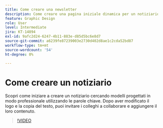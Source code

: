 ```yaml
---
title: Come creare una newsletter
description: Come creare una pagina iniziale dinamica per un notiziario
feature: Graphic Design
role: User
level: Intermediate
jira: KT-14894
exl-id: 9afc2d24-6247-4b11-883e-d85d5bc6e8d7
source-git-commit: a6239fe87239003e2730d402d8ae1c2cda52bd87
workflow-type: tm+mt
source-wordcount: '54'
ht-degree: 0%

---
```


# Come creare un notiziario

Scopri come iniziare a creare un notiziario cercando modelli progettati in modo professionale utilizzando le parole chiave. Dopo aver modificato il logo e la copia del testo, puoi invitare i colleghi a collaborare e aggiungere il loro contenuto.

>[!VIDEO](https://video.tv.adobe.com/v/3427120?quality=12&learn=on&hidetitle=true)
